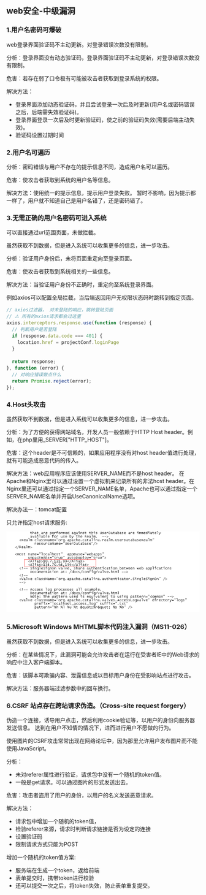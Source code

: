 

## web安全-中级漏洞

### 1.用户名密码可爆破
web登录界面验证码不主动更新。对登录错误次数没有限制。

分析：登录界面没有动态验证码，登录界面验证码不主动更新，对登录错误次数没有限制。

危害：若存在弱了口令极有可能被攻击者获取到登录系统的权限。

解决方法：

- 登录界面添加动态验证码，并且尝试登录一次后及时更新(用户名或密码错误之后，后端需失效验证码)。
- 登录界面登录一次后及时更新验证码，使之前的验证码失效(需要后端主动失效)。
- 验证码设置过期时间

### 2.用户名可遍历

分析：密码错误与用户不存在的提示信息不同，造成用户名可以遍历。

危害：使攻击者获取到系统的用户名等信息。

解决方法：使用统一的提示信息，提示用户登录失败。
暂时不影响，因为提示都一样了，用户就不知道自己是用户名错了，还是密码错了。

### 3.无需正确的用户名密码可进入系统
可以直接通过url范围页面，未做拦截。

虽然获取不到数据，但是进入系统可以收集更多的信息，进一步攻击。

分析：验证用户身份后，未将页面重定向至登录页面。

危害：使攻击者获取到系统相关的一些信息。

解决方法：当验证用户身份不正确时，重定向至系统登录界面。

例如axios可以配置全局拦截，当后端返回用户无权限状态码时跳转到指定页面。
```js
// axios过滤器， 对未登陆的响应，跳转登陆页面
// ⚠️ 所有的axios请求都会过这里
axios.interceptors.response.use(function (response) {
  // 判断用户是否登陆
  if (response.data.code === 401) {
    location.href = projectConf.loginPage
  }

  return response;
}, function (error) {
  // 对响应错误做点什么
  return Promise.reject(error);
});
```

### 4.Host头攻击

虽然获取不到数据，但是进入系统可以收集更多的信息，进一步攻击。

分析：为了方便的获得网站域名，开发人员一般依赖于HTTP Host header。例如，在php里用_SERVER["HTTP_HOST"]。

危害：这个header是不可信赖的，如果应用程序没有对host header值进行处理，就有可能造成恶意代码的传入。

解决方法：web应用程序应该使用SERVER_NAME而不是host header。
在Apache和Nginx里可以通过设置一个虚拟机来记录所有的非法host header。在Nginx里还可以通过指定一个SERVER_NAME名单，Apache也可以通过指定一个SERVER_NAME名单并开启UseCanonicalName选项。

解决办法一：tomcat配置

只允许指定host请求服务:

![host头攻击解决](./img/host头攻击解决.png)

### 5.Microsoft Windows MHTML脚本代码注入漏洞（MS11-026）

虽然获取不到数据，但是进入系统可以收集更多的信息，进一步攻击。

分析：在某些情况下，此漏洞可能会允许攻击者在运行在受害者IE中的Web请求的响应中注入客户端脚本。

危害：该脚本可欺骗内容、泄露信息或以目标用户身份在受影响站点进行攻击。

解决方法：服务器端过滤参数中的回车换行。

### 6.CSRF 站点存在跨站请求伪造。（Cross-site request forgery）

伪造一个连接，诱导用户点击，然后利用cookie验证等，以用户的身份向服务器发送信息。
达到在用户不知情的情况下，进而进行用户不愿做的行为。

使用图片的CSRF攻击常常出现在网络论坛中，因为那里允许用户发布图片而不能使用JavaScript。

分析：
* 未对referer属性进行验证，请求包中没有一个随机的token值。
* 一般是get请求。可以通过图片的形式发送出去。

危害：攻击者盗用了用户的身份，以用户的名义发送恶意请求。

解决方法：
* 请求包中增加一个随机的token值，
* 检验referer来源，请求时判断请求链接是否为设定的连接
* 设置验证码
* 限制请求方式只能为POST

增加一个随机的token值方案:
- 服务端在生成一个token，返给前端
- 表单提交时，携带token进行校验
- 还可以提交一次之后，将token失效，防止表单重复提交。
